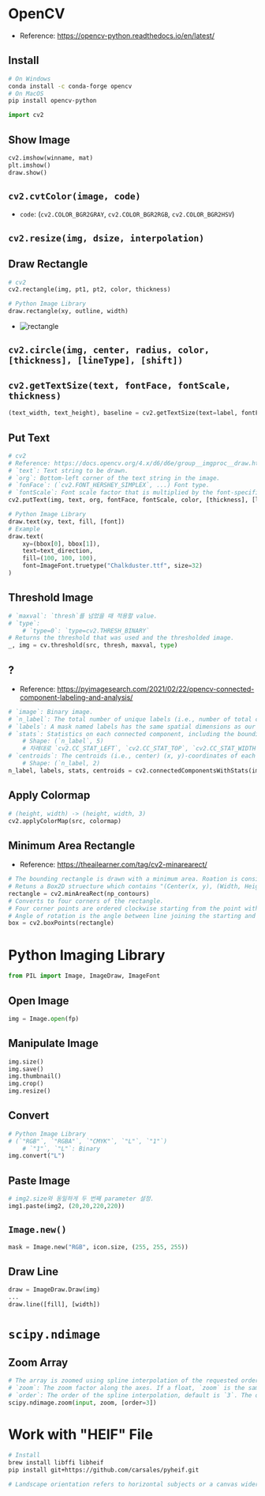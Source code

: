 # OpenCV
- Reference: https://opencv-python.readthedocs.io/en/latest/
## Install
```bash
# On Windows
conda install -c conda-forge opencv
# On MacOS
pip install opencv-python
```
```python
import cv2
```
## Show Image
```python
cv2.imshow(winname, mat)
plt.imshow()
draw.show()
```
## `cv2.cvtColor(image, code)`
- `code`: (`cv2.COLOR_BGR2GRAY`, `cv2.COLOR_BGR2RGB`, `cv2.COLOR_BGR2HSV`)
## `cv2.resize(img, dsize, interpolation)`
## Draw Rectangle
```python
# cv2
cv2.rectangle(img, pt1, pt2, color, thickness)

# Python Image Library
draw.rectangle(xy, outline, width)
```
- ![rectangle](https://img-blog.csdnimg.cn/c9e5333918814205a7cff8d65648784d.png?x-oss-process=image/watermark,type_ZHJvaWRzYW5zZmFsbGJhY2s,shadow_50,text_Q1NETiBA5Y2X6aOO5LiN56ueOg==,size_1,color_FFFFFF,t_70,g_se,x_15)
## `cv2.circle(img, center, radius, color, [thickness], [lineType], [shift])`
## `cv2.getTextSize(text, fontFace, fontScale, thickness)`
```python
(text_width, text_height), baseline = cv2.getTextSize(text=label, fontFace=cv2.FONT_HERSHEY_COMPLEX_SMALL, fontScale=font_scale, thickness=bbox_thick)
```
## Put Text
```python
# cv2
# Reference: https://docs.opencv.org/4.x/d6/d6e/group__imgproc__draw.html#ga0f9314ea6e35f99bb23f29567fc16e11
# `text`: Text string to be drawn.
# `org`: Bottom-left corner of the text string in the image.
# `fonFace`: (`cv2.FONT_HERSHEY_SIMPLEX`, ...) Font type.
# `fontScale`: Font scale factor that is multiplied by the font-specific base size.
cv2.putText(img, text, org, fontFace, fontScale, color, [thickness], [lineType])

# Python Image Library
draw.text(xy, text, fill, [font])
# Example
draw.text(
    xy=(bbox[0], bbox[1]),
    text=text_direction,
    fill=(100, 100, 100),
    font=ImageFont.truetype("Chalkduster.ttf", size=32)
)
```
## Threshold Image
```python
# `maxval`: `thresh`를 넘었을 때 적용할 value.
# `type`:
    # `type=0`: `type=cv2.THRESH_BINARY`
# Returns the threshold that was used and the thresholded image.
_, img = cv.threshold(src, thresh, maxval, type)
```
## ?
- Reference: https://pyimagesearch.com/2021/02/22/opencv-connected-component-labeling-and-analysis/
```python
# `image`: Binary image.
# `n_label`: The total number of unique labels (i.e., number of total components) that were detected.
# `labels`: A mask named labels has the same spatial dimensions as our input binary image. For each location in labels, we have an integer ID value that corresponds to the connected component where the pixel belongs. You’ll learn how to filter the labels matrix later in this section.
# `stats`: Statistics on each connected component, including the bounding box coordinates and area (in pixels).
    # Shape: (`n_label`, 5)
    # 차례대로 `cv2.CC_STAT_LEFT`, `cv2.CC_STAT_TOP`, `cv2.CC_STAT_WIDTH`, `cv2.CC_STAT_HEIGHT`, `cv2.CC-STAT_AREA`
# `centroids`: The centroids (i.e., center) (x, y)-coordinates of each connected component.
    # Shape: (`n_label, 2)
n_label, labels, stats, centroids = cv2.connectedComponentsWithStats(image, connectivity)
```
## Apply Colormap
```python
# (height, width) -> (height, width, 3)
cv2.applyColorMap(src, colormap)
```
## Minimum Area Rectangle
- Reference: https://theailearner.com/tag/cv2-minarearect/
```python
# The bounding rectangle is drawn with a minimum area. Roation is considered.
# Retuns a Box2D struecture which contains "(Center(x, y), (Width, Height), Angle of rotation)".
rectangle = cv2.minAreaRect(np_contours)
# Converts to four corners of the rectangle.
# Four corner points are ordered clockwise starting from the point with the highest y. If two points have the same highest y, then the rightmost point is the starting point.
# Angle of rotation is the angle between line joining the starting and endpoint and the horizontal.
box = cv2.boxPoints(rectangle)
```

# Python Imaging Library
```python
from PIL import Image, ImageDraw, ImageFont
```
## Open Image
```python
img = Image.open(fp)
```
## Manipulate Image
```python
img.size()
img.save()
img.thumbnail()
img.crop()
img.resize()
```
## Convert
```python
# Python Image Library
# (`"RGB"`, `"RGBA"`, `"CMYK"`, `"L"`, `"1"`)
    # `"1"`, `"L"`: Binary
img.convert("L")
```
## Paste Image
```python
# img2.size와 동일하게 두 번째 parameter 설정.	
img1.paste(img2, (20,20,220,220))
```
## `Image.new()`
```python
mask = Image.new("RGB", icon.size, (255, 255, 255))
```
## Draw Line
```python
draw = ImageDraw.Draw(img)
...
draw.line([fill], [width])
```

# `scipy.ndimage`
## Zoom Array
```python
# The array is zoomed using spline interpolation of the requested order.
# `zoom`: The zoom factor along the axes. If a float, `zoom` is the same for each axis. If a sequence, `zoom` should contain one value for each axis.
# `order`: The order of the spline interpolation, default is `3`. The order has to be in the range 0-5.
scipy.ndimage.zoom(input, zoom, [order=3])
```

# Work with "HEIF" File
```sh
# Install
brew install libffi libheif
pip install git+https://github.com/carsales/pyheif.git
```
```python
# Landscape orientation refers to horizontal subjects or a canvas wider than it is tall. Portrait format refers to a vertical orientation or a canvas taller than it is wide.
```